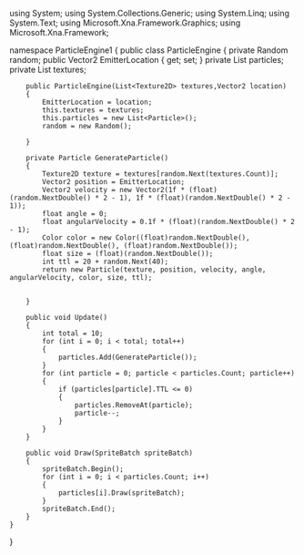 using System;
using System.Collections.Generic;
using System.Linq;
using System.Text;
using Microsoft.Xna.Framework.Graphics;
using Microsoft.Xna.Framework;

namespace ParticleEngine1
{
    public class ParticleEngine
    {
        private Random random;
        public Vector2 EmitterLocation { get; set; }
        private List<Particle> particles;
        private List<Texture2D> textures;

        public ParticleEngine(List<Texture2D> textures,Vector2 location)
        {
            EmitterLocation = location;
            this.textures = textures;
            this.particles = new List<Particle>();
            random = new Random();

        }

        private Particle GenerateParticle()
        {
            Texture2D texture = textures[random.Next(textures.Count)];
            Vector2 position = EmitterLocation;
            Vector2 velocity = new Vector2(1f * (float)(random.NextDouble() * 2 - 1), 1f * (float)(random.NextDouble() * 2 - 1));
            float angle = 0;
            float angularVelocity = 0.1f * (float)(random.NextDouble() * 2 - 1);
            Color color = new Color((float)random.NextDouble(), (float)random.NextDouble(), (float)random.NextDouble());
            float size = (float)(random.NextDouble());
            int ttl = 20 + random.Next(40);
            return new Particle(texture, position, velocity, angle, angularVelocity, color, size, ttl);


        }

        public void Update()
        {
            int total = 10;
            for (int i = 0; i < total; total++)
            {
                particles.Add(GenerateParticle());
            }
            for (int particle = 0; particle < particles.Count; particle++)
            {
                if (particles[particle].TTL <= 0)
                {
                    particles.RemoveAt(particle);
                    particle--;
                }
            }
        }

        public void Draw(SpriteBatch spriteBatch)
        {
            spriteBatch.Begin();
            for (int i = 0; i < particles.Count; i++)
            {
                particles[i].Draw(spriteBatch);
            }
            spriteBatch.End();
        }
    }
}
